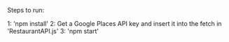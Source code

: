 Steps to run:

1: 'npm install'
2: Get a Google Places API key and insert it into the fetch in 'RestaurantAPI.js'
3: 'npm start'

